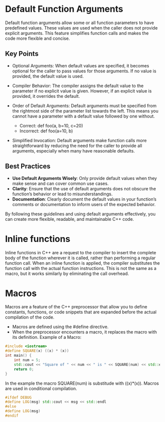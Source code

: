 # Default Function Arguments

Default function arguments allow some or all function parameters to have predefined values. These values are used when the caller does not provide explicit arguments. This feature simplifies function calls and makes the code more flexible and concise.

## Key Points
- Optional Arguments: When default values are specified, it becomes optional for the caller to pass values for those arguments. If no value is provided, the default value is used.   

- Compiler Behavior: The compiler assigns the default value to the parameter if no explicit value is given. However, if an explicit value is provided, it overrides the default.   

- Order of Default Arguments: Default arguments must be specified from the rightmost side of the parameter list towards the left. This means you cannot have a parameter with a default value followed by one without.
   - Correct: def foo(a, b=10, c=20)
   - Incorrect: def foo(a=10, b)

- Simplified Invocation: Default arguments make function calls more straightforward by reducing the need for the caller to provide all arguments, especially when many have reasonable defaults.

## Best Practices

- **Use Default Arguments Wisely**: Only provide default values when they make sense and can cover common use cases.
- **Clarity**: Ensure that the use of default arguments does not obscure the function’s behavior or lead to misunderstandings.
- **Documentation**: Clearly document the default values in your function’s comments or documentation to inform users of the expected behavior.

By following these guidelines and using default arguments effectively, you can create more flexible, readable, and maintainable C++ code.

# Inline functions
Inline functions in C++ are a request to the compiler to insert the complete body of the function wherever it is called, rather than performing a regular function call. When an inline function is applied, the compiler substitutes the function call with the actual function instructions. This is not the same as a macro, but it works similarly by eliminating the call overhead.

# Macros
Macros are a feature of the C++ preprocessor that allow you to define constants, functions, or code snippets that are expanded before the actual compilation of the code. 
- Macros are defined using the #define directive.
- When the preprocessor encounters a macro, it replaces the macro with its definition.
Example of a Macro:
``` C++
#include <iostream>
#define SQUARE(x) ((x) * (x))
int main() {
    int num = 5;
    std::cout << "Square of " << num << " is " << SQUARE(num) << std::endl;
    return 0;
}
```
In the example the macro SQUARE(num) is substitude with ((x)*(x)).
Macros are used in conditional compilation. 
```C++
#ifdef DEBUG
#define LOG(msg) std::cout << msg << std::endl
#else
#define LOG(msg)
#endif
```

